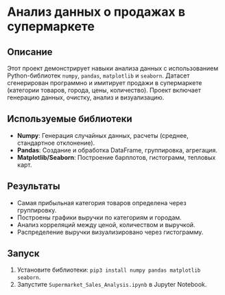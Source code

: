 # Анализ данных о продажах в супермаркете

## Описание
Этот проект демонстрирует навыки анализа данных с использованием Python-библиотек `numpy`, `pandas`, `matplotlib` и `seaborn`. Датасет сгенерирован программно и имитирует продажи в супермаркете (категории товаров, города, цены, количество). Проект включает генерацию данных, очистку, анализ и визуализацию.

## Используемые библиотеки
- **Numpy**: Генерация случайных данных, расчеты (среднее, стандартное отклонение).
- **Pandas**: Создание и обработка DataFrame, группировка, агрегация.
- **Matplotlib/Seaborn**: Построение барплотов, гистограмм, тепловых карт.

## Результаты
- Самая прибыльная категория товаров определена через группировку.
- Построены графики выручки по категориям и городам.
- Анализ корреляций между ценой, количеством и выручкой.
- Распределение выручки визуализировано через гистограмму.

## Запуск
1. Установите библиотеки: `pip3 install numpy pandas matplotlib seaborn`.
2. Запустите `Supermarket_Sales_Analysis.ipynb` в Jupyter Notebook.

